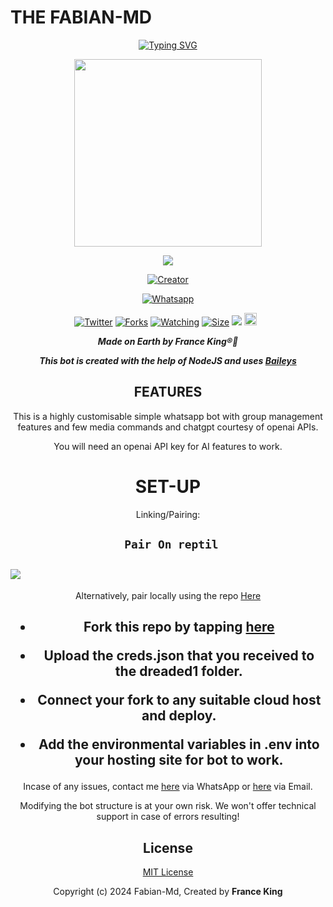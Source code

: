 # **THE FABIAN-MD**
<div align="center">
<a href="https://git.io/typing-svg"><img src="https://readme-typing-svg.demolab.com?font=Black+Ops+One&size=50&pause=1000&color=1BAFBAFF&center=true&width=910&height=100&lines=LONG LIVE+👑Fabian-Md👑;MULTI+DEVICE+WHATSAPP+BOT;CREATED+BY+France King;PUBLIC+RELESED; ...;TEAM Fabian-Md." alt="Typing SVG" /></a>
  </p>
  
<p align="center">
<img src="https://telegra.ph/file/85ae2999b0b09c52d3bdc.jpg" width="300" height="300"/>
</p>
<p align="center">
  <a href="#"><img src="http://readme-typing-svg.herokuapp.com?color=d1fa02&center=true&vCenter=true&multiline=false&lines="fabian-Md+WhatsApp-BOT+WHATSAPP+BOT" <alt="">
</p>
<p align="center">
<a href="#"><img title="Creator" src="https://img.shields.io/badge/Creator-France King-blue.svg?style=for-the-badge&logo=github"></a>
</p>
<p align="center">
<a href="'https://wa.me/254757835036Hey+France King +uko+na+update+yoyote+ya+Fabian-Md+Mkuu+🥲'"><img title="Whatsapp" src="'https://wa.me/254757835036ʜᴇʟʟᴏ+France King +uko+na+update+ya+Fabian-Md+Mkuu+🥲'?color=green&style=flat-square"></a>
  
<a href="https://wa.me/254757835036ʜᴇʟʟᴏ+France King"><img title="Twitter" src="https://x.com/france_king1?s=09?color=black&style=flat-square"></a>
<a href="https://github.com/franceking1/Fabian-Md/network/members"><img title="Forks" src="https://img.shields.io/github/fork/franceking1/Fabian-Md?color=yellow&style=flat-square"></a>
<a href="https://github.com/owlai01/CROWN-MD/watchers"><img title="Watching" src="https://img.shields.io/github/watchers/franceking1/Fabian-Md?label=Watchers&color=red&style=flat-square"></a>
<a href="https://github.com/franceking1/Fabian-Md/"><img title="Size" src="https://img.shields.io/github/repo-size/AlipBot/Api-Alpis?style=flat-square&color=darkred"></a>
<a href="https://hits.seeyoufarm.com"><img src="https://hits.seeyoufarm.com/api/count/incr/badge.svg?url=https://github.com/owlai01/Owl-Ai/%2Fhit-counter&count_bg=%2379C83D&title_bg=%23555555&icon=probot.svg&icon_color=%2304FF00&title=hits&edge_flat=false"/></a>
<a href="https://github.com/owlai01/CROWN-MD/graphs/commit-activity"><img height="20" src="https://img.shields.io/badge/Maintained-No-red.svg"></a>&nbsp;&nbsp;
</p>


***Made on Earth by France King®🐐***


***This bot is created with the help of NodeJS and uses [Baileys](https://github.com/adiwajshing/Baileys)***

## FEATURES
This is a highly customisable simple whatsapp bot with group management features and few media commands and chatgpt courtesy of openai APIs.

You will need an openai API key for AI features to work.

# SET-UP

Linking/Pairing:


## ` Pair On reptil`
<h2 align="left">  <a href="https://replit.com/@franceking1/Pairing-Fabian-Md"><img src="https://repl.it/badge/github/quiec/whatsasena" />
</a>
</h2>

Alternatively, pair locally using the repo [Here](https://github.com/Fortunatusmokaya/DREADED-PAIRING)

    
<h2 align="center">   



    
<h2 align="center">   

- Fork this repo by tapping  [here](https://github.com/franceking1/Fabian-Md/fork)


- Upload the creds.json that you received to the dreaded1 folder.

- Connect your fork to any suitable cloud host and deploy.

- Add the environmental variables in .env into your hosting site for bot to work.
</h2>
 
     

    
 



Incase of any issues, contact me  [here](https://wa.me/+254757835036) via WhatsApp or [here](mcfabb56@gmail.com) via Email.

Modifying the bot structure is at your own risk. We won't offer technical support in case of errors resulting!


## License

[MIT License](https://https://github.com/franceking1/Fabian-Md/blob/main/LICENSE)

Copyright (c) 2024 Fabian-Md, Created by **France King**


